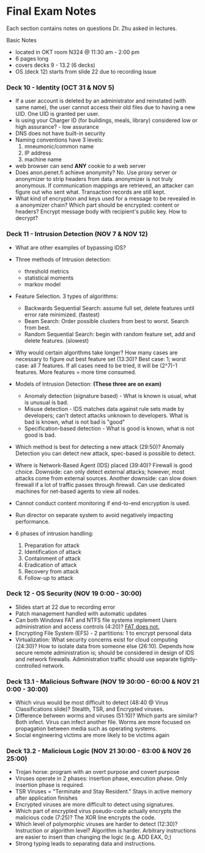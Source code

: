 # Final Exam Notes

Each section contains notes on questions Dr. Zhu asked in lectures.

Basic Notes
* located in OKT room N324 @ 11:30 am - 2:00 pm
* 6 pages long
* covers decks 9 - 13.2 (6 decks)
* OS (deck 12) starts from slide 22 due to recording issue

### Deck 10 - Identity (OCT 31 & NOV 5)

* If a user account is deleted by an administrator and reinstated (with same name), the user cannot access their old files due to having a new UID.  One UID is granted per user.
* Is using your Charger ID (for buildings, meals, library) considered low or high assurance? - low assurance
* DNS does not have built-in security
* Naming conventions have 3 levels:
  1.  mneumonic/common name
  2.  IP address
  3.  machine name
* web browser can send **ANY** cookie to a web server
* Does anon.penet.fi achieve anonymity?  No.  Use proxy server or anonymizer to strip headers from data. anonymizer is not truly anonymous.  If communication mappings are retrieved, an attacker can figure out who sent what. Transaction records are still kept.
* What kind of encryption and keys used for a message to be  revealed in a anonymizer chain?  Which part should be encrypted: content or headers?  Encrypt message body with recipient's public key.  How to decrypt?

### Deck 11 - Intrusion Detection (NOV 7 & NOV 12)

* What are other examples of bypassing IDS?
* Three methods of Intrusion detection:
    * threshold metrics
    * statistical moments
    * markov model
* Feature Selection.  3 types of algorithms:
  * Backwards Sequential Search: assume full set, delete features until error rate minimized. (fastest)
  * Beam Search: Order possible clusters from best to worst. Search from best.
  * Random Sequential Search: begin with random feature set, add and delete features. (slowest)

* Why would certain algorithms take longer?  How many cases are necessary to figure out best feature set (13:30)?  Best case: 1; worst case: all 7 features.  If all cases need to be tried, it will be (2^7)-1 features.  More features = more time consumed.
* Models of Intrusion Detection: **(These three are on exam)**
  * Anomaly detection (signature based) - What is known is usual, what is unusual is bad.
  * Misuse detection - IDS matches data against rule sets made by developers; can't detect attacks unknown to developers.  What is bad is known, what is not bad is "good"
  * Specification-based detection - What is good is known, what is not good is bad.

* Which method is best for detecting a new attack (29:50)? Anomaly Detection you can detect new attack, spec-based is possible to detect.
* Where is Network-Based Agent (IDS) placed (39:40)? Firewall is good choice. Downside: can only detect external attacks; however, most attacks come from external sources.  Another downside: can slow down firewall if a lot of traffic passes through firewall.  Can use dedicated machines for net-based agents to view all nodes.
* Cannot conduct content monitoring if end-to-end encryption is used.
* Run director on separate system to avoid negatively impacting performance.
* 6 phases of intrusion handling:
  1.  Preparation for attack
  2.  Identification of attack
  3.  Containment of attack
  4.  Eradication of attack
  5.  Recovery from attack
  6.  Follow-up to attack

### Deck 12 - OS Security (NOV 19 0:00 - 30:00)

* Slides start at 22 due to recording error
* Patch management handled with automatic updates
* Can both Windows FAT and NTFS file systems implement Users administration and access controls (4:20)? [FAT does not.](https://www.sciencedirect.com/topics/computer-science/new-technology-file-system)
* Encrypting File System (EFS) - 2 partitions: 1 to encrypt personal data
* Virtualization: What security concerns exist for cloud computing (24:30)?  How to isolate data from someone else (26:10). Depends how secure remote administration is; should be considered in design of IDS and network firewalls. Administration traffic should use separate tightly-controlled network.

### Deck 13.1 - Malicious Software (NOV 19 30:00 - 60:00 & NOV 21 0:00 - 30:00)

* Which virus would be most difficult to detect (48:40 @ Virus Classifications slide)?  Stealth, TSR, and Encrypted viruses.
* Difference between worms and viruses (51:10)?  Which parts are similar?  Both infect.  Virus can infect another file.  Worms are more focused on propagation between media such as operating systems.
* Social engineering victims are more likely to be victims again

### Deck 13.2 - Malicious Logic (NOV 21 30:00 - 63:00 & NOV 26 25:00)

* Trojan horse: program with an overt purpose and covert purpose
* Viruses operate in 2 phases: insertion phase, execution phase.  Only insertion phase is required.
* TSR Viruses = "Terminate and Stay Resident."  Stays in active memory after application finishes
* Encrypted viruses are more difficult to detect using signatures.
* Which part of encrypted virus pseudo-code actually encrypts the malicious code (7:25)?  The XOR line encrypts the code.
* Which level of polymorphic viruses are harder to detect (12:30)?  Instruction or algorithm level?  Algorithm is harder.  Arbitrary instructions are easier to insert than changing the logic (e.g. ADD EAX, 0;)
* Strong typing leads to separating data and instructions.
